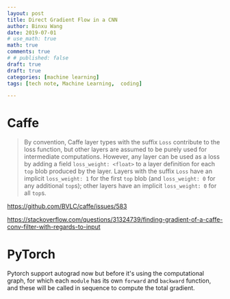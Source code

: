 ```yaml
---
layout: post
title: Direct Gradient Flow in a CNN
author: Binxu Wang
date: 2019-07-01
# use_math: true
math: true
comments: true
# # published: false
draft: true
draft: true
categories: [machine learning]
tags: [tech note, Machine Learning,  coding]

---
```


# Caffe 

> By convention, Caffe layer types with the suffix `Loss` contribute to the loss function, but other layers are assumed to be purely used for intermediate computations. However, any layer can be used as a loss by adding a field `loss_weight: <float>` to a layer definition for each `top` blob produced by the layer. Layers with the suffix `Loss` have an implicit `loss_weight: 1` for the first `top` blob (and `loss_weight: 0` for any additional `top`s); other layers have an implicit `loss_weight: 0` for all `top`s.



https://github.com/BVLC/caffe/issues/583

https://stackoverflow.com/questions/31324739/finding-gradient-of-a-caffe-conv-filter-with-regards-to-input



# PyTorch

Pytorch support autograd now but before it's using the computational graph, for which each `module` has its own `forward` and `backward` function, and these will be called in sequence to compute the total gradient. 

